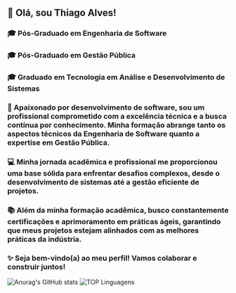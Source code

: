 ## 👋 Olá, sou Thiago Alves!

### 🎓 Pós-Graduado em Engenharia de Software
### 🎓 Pós-Graduado em Gestão Pública
### 🎓 Graduado em Tecnologia em Análise e Desenvolvimento de Sistemas

### 🚀 Apaixonado por desenvolvimento de software, sou um profissional comprometido com a excelência técnica e a busca contínua por conhecimento. Minha formação abrange tanto os aspectos técnicos da Engenharia de Software quanto a expertise em Gestão Pública.

### 💻 Minha jornada acadêmica e profissional me proporcionou uma base sólida para enfrentar desafios complexos, desde o desenvolvimento de sistemas até a gestão eficiente de projetos.

### 📚 Além da minha formação acadêmica, busco constantemente certificações e aprimoramento em práticas ágeis, garantindo que meus projetos estejam alinhados com as melhores práticas da indústria.

### ✨ Seja bem-vindo(a) ao meu perfil! Vamos colaborar e construir juntos!
![Anurag's GitHub stats](https://github-readme-stats.vercel.app/api?username=ThiagoTIAlves&hide=stars,title&show_icons=true&theme=gotham&bg_color=00000000) ![TOP Linguagens](https://github-readme-stats.vercel.app/api/top-langs/?username=ThiagoTIAlves&layout=compact&theme=gotham&bg_color=00000000)
